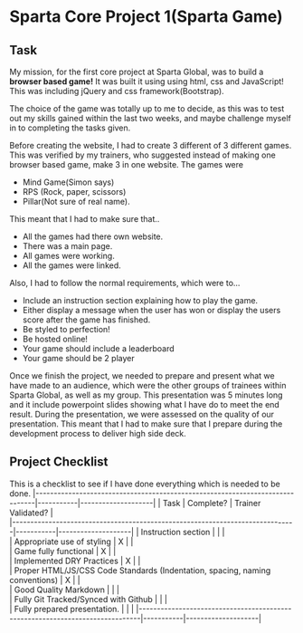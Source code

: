 # Sparta Core Project 1(Sparta Game)

## Task
My mission, for the first core project at Sparta Global, was to build a **browser based game!** It was built it using using html, css and JavaScript! This was including jQuery and css framework(Bootstrap).  

The choice of the game was totally up to me to decide, as this was to test out my skills gained within the last two weeks, and maybe challenge myself in to completing the tasks given.

Before creating the website, I had to create 3 different of 3 different games. This was verified by my trainers, who suggested instead of making one browser based game, make 3 in one website.
The games were
* Mind Game(Simon says)
* RPS (Rock, paper, scissors)
* Pillar(Not sure of  real name).

This meant that I had to make sure that..
* All the games had there own website.
* There was a main page.
* All games were working.
* All the games were linked.

Also, I had to follow the normal requirements, which were to...

* Include an instruction section explaining how to play the game.
* Either display a message when the user has won or display the users score after the game has finished.
* Be styled to perfection!
* Be hosted online!
* Your game should include a leaderboard
* Your game should be 2 player

Once we finish the project, we needed to prepare and present what we have made to an audience, which were the other groups of trainees within Sparta Global, as well as my group. This presentation was 5 minutes long and it include powerpoint slides showing what I have do to meet the end result. During the presentation, we were assessed on the quality of our presentation. This meant that I had to make sure that I prepare during the development process to deliver high side deck.


## Project Checklist
This is a checklist to see if I have done everything which is needed to be done.
|------------------------------------------------------------------------------|-----------|--------------------|
| Task                                                                         | Complete? | Trainer Validated? |  
|------------------------------------------------------------------------------|-----------|--------------------|
| Instruction section                                                          |           |                    |  
| Appropriate use of styling                                                   |     X     |                    |   
| Game fully functional                                                        |     X     |                    |   
| Implemented DRY Practices                                                    |     X     |                    |   
| Proper HTML/JS/CSS Code Standards (Indentation, spacing, naming conventions) |     X     |                    |   
| Good Quality Markdown                                                        |           |                    |   
| Fully Git Tracked/Synced with Github                                         |           |                    |  
| Fully prepared presentation.                                                 |           |                    |
|------------------------------------------------------------------------------|-----------|--------------------|
